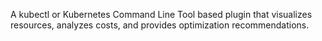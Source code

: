 A kubectl or Kubernetes Command Line Tool based plugin that visualizes resources, analyzes costs, and provides optimization recommendations. 